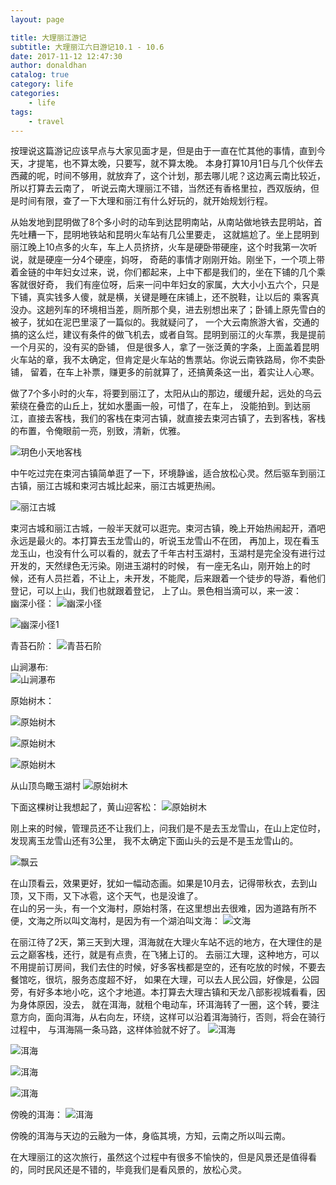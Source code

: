 ```yaml
---
layout: page

title: 大理丽江游记
subtitle: 大理丽江六日游记10.1 - 10.6
date: 2017-11-12 12:47:30
author: donaldhan
catalog: true
category: life
categories:
    - life
tags:
    - travel
---
```

按理说这篇游记应该早点与大家见面才是，但是由于一直在忙其他的事情，直到今天，才提笔，也不算太晚，只要写，就不算太晚。
本身打算10月1日与几个伙伴去西藏的呢，时间不够用，就放弃了，这个计划，那去哪儿呢？这边离云南比较近，所以打算去云南了，
听说云南大理丽江不错，当然还有香格里拉，西双版纳，但是时间有限，查了一下大理和丽江有什么好玩的，就开始规划行程。  

从始发地到昆明做了8个多小时的动车到达昆明南站，从南站做地铁去昆明站，首先吐糟一下，昆明地铁站和昆明火车站有几公里要走，
这就尴尬了。坐上昆明到丽江晚上10点多的火车，车上人员挤挤，火车是硬卧带硬座，这个时我第一次听说，就是硬座一分4个硬座，妈呀，
奇葩的事情才刚刚开始。刚坐下，一个项上带着金链的中年妇女过来，说，你们都起来，上中下都是我们的，坐在下铺的几个乘客就很好奇，
我们有座位呀，后来一问中年妇女的家属，大大小小五六个，只是下铺，真实钱多人傻，就是横，关键是睡在床铺上，还不脱鞋，让以后的
乘客真没办。这趟列车的环境相当差，厕所那个臭，进去别想出来了；卧铺上原先雪白的被子，犹如在泥巴里滚了一篇似的。我就疑问了，
一个大云南旅游大省，交通的搞的这么烂，建议有条件的做飞机去，或者自驾。昆明到丽江的火车票，我是提前一个月买的，没有买的卧铺，
但是很多人，拿了一张泛黄的字条，上面盖着昆明火车站的章，我不太确定，但肯定是火车站的售票站。你说云南铁路局，你不卖卧铺，
留着，在车上补票，赚更多的前就算了，还搞黄条这一出，着实让人心寒。  

做了7个多小时的火车，将要到丽江了，太阳从山的那边，缓缓升起，远处的乌云萦绕在叠峦的山丘上，犹如水墨画一般，可惜了，在车上，
没能拍到。到达丽江，直接去客栈，我们的客栈在束河古镇，就直接去束河古镇了，去到客栈，客栈的布置，令俺眼前一亮，别致，清新，优雅。

![玥色小天地客栈](/image/li-jiang/hotel.jpg)    

中午吃过完在束河古镇简单逛了一下，环境静谧，适合放松心灵。然后驱车到丽江古镇，丽江古城和束河古城比起来，丽江古城更热闹。

![丽江古城](/image/li-jiang/li-jiang-town.jpg)

束河古城和丽江古城，一般半天就可以逛完。束河古镇，晚上开始热闹起开，酒吧永远是最火的。本打算去玉龙雪山的，听说玉龙雪山不在团，
再加上，现在看玉龙玉山，也没有什么可以看的，就去了千年古村玉湖村，玉湖村是完全没有进行过开发的，天然绿色无污染。刚进玉湖村的时候，
有一座无名山，刚开始上的时候，还有人员拦着，不让上，未开发，不能爬，后来跟着一个徒步的导游，看他们登记，可以上山，我们也就跟着登记，
上了山。景色相当滴可以，来一波：  
幽深小径：
![幽深小径](/image/li-jiang/yu-shu-cun.jpg)

![幽深小径1](/image/li-jiang/yu-shu-cun-stage.jpg)  

青苔石阶：
![青苔石阶](/image/li-jiang/yu-shu-cun-stage2.jpg)

山涧瀑布:  
![山涧瀑布](/image/li-jiang/yu-shu-waterfall.jpg)     


原始树木：

![原始树木](/image/li-jiang/yu-shu-cun-tree3.jpg)

![原始树木](/image/li-jiang/yu-shu-cun-tree2.jpg)  

![原始树木](/image/li-jiang/yu-shu-cun-tree1.jpg)  

从山顶鸟瞰玉湖村
![原始树木](/image/li-jiang/lu-shu-cun2.jpg)  

下面这棵树让我想起了，黄山迎客松：
![原始树木](/image/li-jiang/yu-shu-cun-tree4.jpg)

刚上来的时候，管理员还不让我们上，问我们是不是去玉龙雪山，在山上定位时，发现离玉龙雪山还有3公里，
我不太确定下面山头的云是不是玉龙雪山的。

![飘云](/image/li-jiang/yu-shu-cun-cloud.jpg)

在山顶看云，效果更好，犹如一幅动态画。如果是10月去，记得带秋衣，去到山顶，又下雨，又下冰雹，这个天气，也是没谁了。  
在山的另一头，有一个文海村，原始村落，在这里想出去很难，因为道路有所不便，文海之所以叫文海村，是因为有一个湖泊叫文海：
![文海](/image/li-jiang/wenhai.jpg)

在丽江待了2天，第三天到大理，洱海就在大理火车站不远的地方，在大理住的是云之巅客栈，还行，就是有点贵，在飞猪上订的。
去丽江大理，这种地方，可以不用提前订房间，我们去住的时候，好多客栈都是空的，还有吃放的时候，不要去餐馆吃，很坑，服务态度超不好，
如果在大理，可以去人民公园，好像是，公园旁，有好多本地小吃，这个才地道。本打算去大理古镇和天龙八部影视城看看，因为身体原因，没去，
就在洱海，就租个电动车，环洱海转了一圈，这个转，要注意方向，面向洱海，从右向左，环绕，这样可以沿着洱海骑行，否则，将会在骑行过程中，
与洱海隔一条马路，这样体验就不好了。
![洱海](/image/da-li/erhai.jpg)  

![洱海](/image/da-li/erhai1.jpg)  

![洱海](/image/da-li/erhai3.jpg)  

![洱海](/image/da-li/erhai4.jpg)   

傍晚的洱海：
![洱海](/image/da-li/erhai-evening.jpg)  

傍晚的洱海与天边的云融为一体，身临其境，方知，云南之所以叫云南。

在大理丽江的这次旅行，虽然这个过程中有很多不愉快的，但是风景还是值得看的，同时民风还是不错的，毕竟我们是看风景的，放松心灵。
